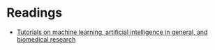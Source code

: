 # Readings

- <a href=https://github.com/SalvatoreRa/tutorial>Tutorials on machine learning, artificial intelligence in general, and biomedical research</a>
